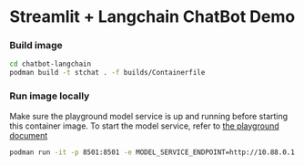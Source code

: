 # Streamlit + Langchain ChatBot Demo

### Build image
```bash
cd chatbot-langchain
podman build -t stchat . -f builds/Containerfile   
```
### Run image locally

Make sure the playground model service is up and running before starting this container image. 
To start the model service, refer to [the playground document](../playground/README.md)


```bash
podman run -it -p 8501:8501 -e MODEL_SERVICE_ENDPOINT=http://10.88.0.1:8001/v1 stchat   
```
